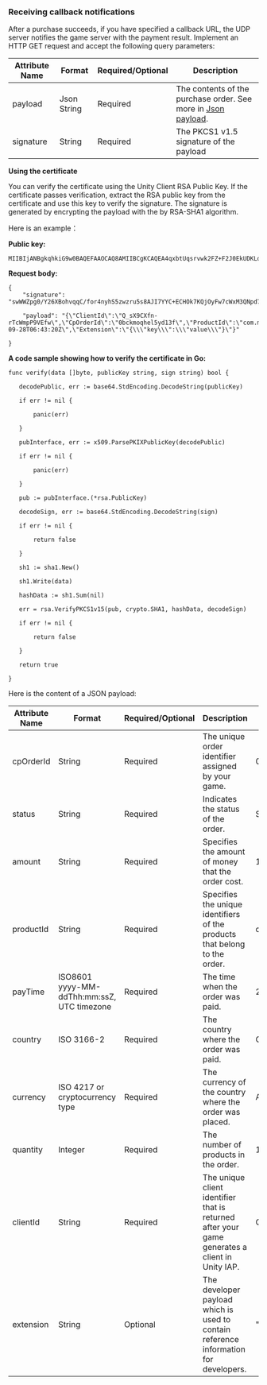 ### Receiving callback notifications

After a purchase succeeds, if you have specified a callback URL, the UDP server notifies the game server with the payment result. Implement an HTTP GET request and accept the following query parameters:

| Attribute Name | Format      | Required/Optional | Description                                                  |
| -------------- | ----------- | ----------------- | ------------------------------------------------------------ |
| payload        | Json String | Required          | The contents of the purchase order. See more in [Json payload](#json_payload). |
| signature      | String      | Required          | The PKCS1 v1.5 signature of the payload                      |

**Using the certificate**

You can verify the certificate using the Unity Client RSA Public Key. If the certificate passes verification, extract the RSA public key from the certificate and use this key to verify the signature. The signature is generated by encrypting the payload with the by RSA-SHA1 algorithm. 

Here is an example：

**Public key:**

```
MIIBIjANBgkqhkiG9w0BAQEFAAOCAQ8AMIIBCgKCAQEA4qxbtUqsrvwk2FZ+F2J0EkUDKLdZSVE3qPgxzKxOrgScGrCZULLav9CPzRP91HN9GccvmShH2bsegP3RVtMdwU1eV7C2JdOW1sylCyKIgylCT8tLdQeUMRaIlt7fOfl+k3bkUouWJx8WnrQYM6a7oDeCGklIlekvpQ2NcS1eg7Jp646vBzyu8FMBiuj5LZOhCJg/XXs0kRpvSOBAPndUu/HgqD9aFaXNZBxMN++efxq6PnAVRzRdTtRur+OZSBGjXxgaBKrdbXCkEM3fkMgXP9egq6vnzCiQhZ7UDFXtXQ3DPqviqrTY5WsR9t4X6JxCXo6yGlQAEK/ft9MWN13nrQIDAQAB
```

**Request body:**

```
{
    "signature": "swWWZpg0/Y26XBohvqqC/for4nyhS5zwzru5s8AJI7YYC+ECHOk7KQjOyFw7cWxM3QNpd7N7E7Umy3vYwDXjV2Y4BLnuJy5gGIpO5jKU4xBNQf793FmI0Fk93YrU31QyiIjXymg1O/H1nKSJXqMz6bycBugiStqsuGp1/CctTHE0Dpv4hC6fZoNWIHYpPJQuKh4DyP1lgE32omcuKUh7IAQduRPDa+qiYJRCA8bV17xK6T8ajS3RlhKue9hjE2a21t8p017ViaOS5OWdzptUwgnWaFi6gs1k0cjdn7o/0QJEgk5j6a8WYE/S8F7YfsYcAwUQV4KY3ex0ULsH3GQEGA==",

    "payload": "{\"ClientId\":\"Q_sX9CXfn-rTcWmpP9VEfw\",\"CpOrderId\":\"0bckmoqhel5yd13f\",\"ProductId\":\"com.mystudio.mygame.productid1\",\"ChannelType\":\"APTOIDE\",\"Currency\":\"APPC\",\"Amount\":\"1.01\",\"Country\":\"CHINA\",\"Quantity\":1,\"Rev\":\"0\",\"Status\":\"SUCCESS\",\"PaidTime\":\"2018-09-28T06:43:20Z\",\"Extension\":\"{\\\"key\\\":\\\"value\\\"}\"}"

}
```

**A code sample showing how to verify the certificate in Go:**

```
func verify(data []byte, publicKey string, sign string) bool {

   decodePublic, err := base64.StdEncoding.DecodeString(publicKey)

   if err != nil {

       panic(err)

   }

   pubInterface, err := x509.ParsePKIXPublicKey(decodePublic)

   if err != nil {

       panic(err)

   }

   pub := pubInterface.(*rsa.PublicKey)

   decodeSign, err := base64.StdEncoding.DecodeString(sign)

   if err != nil {

       return false

   }

   sh1 := sha1.New()

   sh1.Write(data)

   hashData := sh1.Sum(nil)

   err = rsa.VerifyPKCS1v15(pub, crypto.SHA1, hashData, decodeSign)

   if err != nil {

       return false

   }

   return true

}
```

Here is the content of a <a id="json_payload">JSON payload</a>:

| Attribute Name | Format                                     | Required/Optional | Description                                                  | Example                        |
| -------------- | ------------------------------------------ | ----------------- | ------------------------------------------------------------ | ------------------------------ |
| cpOrderId      | String                                     | Required          | The unique order identifier assigned by your game.           | 0bckmoqhel5yd13f               |
| status         | String                                     | Required          | Indicates the status of the order.                           | SUCCESS                        |
| amount         | String                                     | Required          | Specifies the amount of money that the order cost.           | 1.01                           |
| productId      | String                                     | Required          | Specifies the unique identifiers of the products that belong to the order. | com.mystudio.mygame.productid1 |
| payTime        | ISO8601 yyyy-MM-ddThh:mm:ssZ, UTC timezone | Required          | The time when the order was paid.                            | 2018-09-28T06:43:20Z           |
| country        | ISO 3166-2                                 | Required          | The country where the order was paid.                        | CHINA                          |
| currency       | ISO 4217 or cryptocurrency type            | Required          | The currency of the country where the order was placed.      | APPC                           |
| quantity       | Integer                                    | Required          | The number of products in the order.                         | 1                              |
| clientId       | String                                     | Required          | The unique client identifier that is returned after your game generates a client in Unity IAP. | Q_sX9CXfn-rTcWmpP9VEfw         |
| extension      | String                                     | Optional          | The developer payload which is used to contain reference information for developers. | "{\"key\":\"value\"}"          |